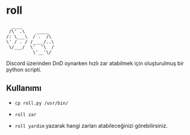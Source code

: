 # roll

```
  ____
 /\' .\    _____
/: \___\  / .  /\
\' / . / /____/..\
 \/___/  \'  '\  /
          \'__'\/
```

Discord üzerinden DnD oynarken hızlı zar atabilmek için oluşturulmuş bir python scripti. 

## Kullanımı

- ```cp roll.py /usr/bin/```
- ```roll zar```

- ```roll yardim``` yazarak hangi zarları atabileceğinizi görebilirsiniz.
